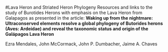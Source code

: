 #Lava Heron and Striated Heron Phylogeny
Resources and links to the study of Burotides Herons with emphasis on the Lava Heron from Galapagos as presented in the article:
**Waking up from the nightmare: Ultraconserved elements resolve a global phylogeny of Butorides herons (Aves: Ardeidae)​ and reveal the taxonomic status and origin of the Galápagos Lava Heron**

Ezra Mendales, John McCormack, John P. Dumbacher, Jaime A. Chaves

